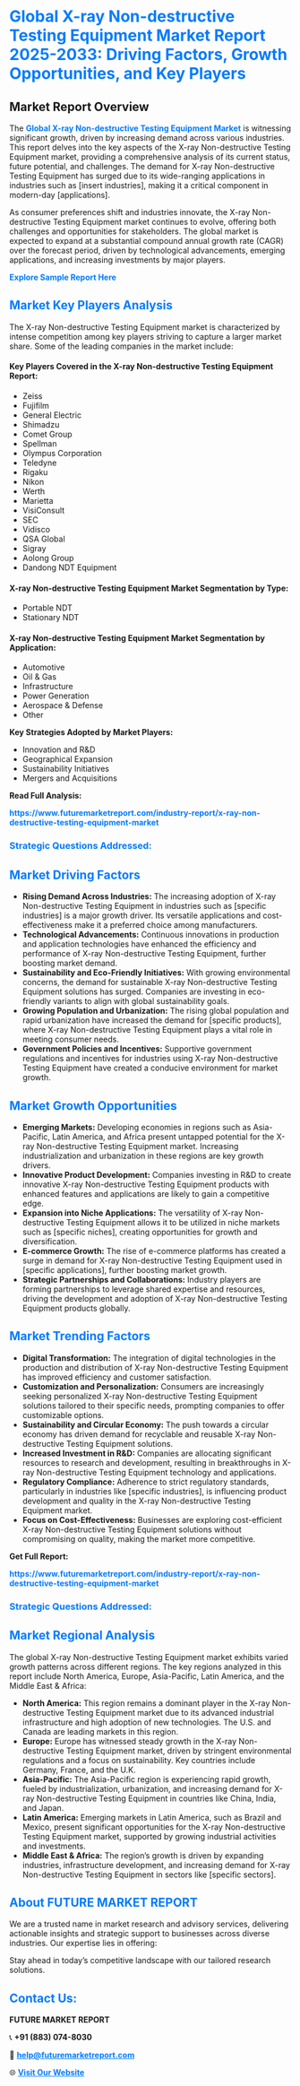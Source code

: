 <h1 style="color: #007BFF;">Global X-ray Non-destructive Testing Equipment Market Report 2025-2033: Driving Factors, Growth Opportunities, and Key Players</h1>

<section id="overview">
<h2>Market Report Overview</h2>
<p>The <a href="https://www.futuremarketreport.com/industry-report/x-ray-non-destructive-testing-equipment-market" style="color: #007BFF; text-decoration: none;"><strong>Global X-ray Non-destructive Testing Equipment Market</strong></a> is witnessing significant growth, driven by increasing demand across various industries. This report delves into the key aspects of the X-ray Non-destructive Testing Equipment market, providing a comprehensive analysis of its current status, future potential, and challenges. The demand for X-ray Non-destructive Testing Equipment has surged due to its wide-ranging applications in industries such as [insert industries], making it a critical component in modern-day [applications].</p>
<p>As consumer preferences shift and industries innovate, the X-ray Non-destructive Testing Equipment market continues to evolve, offering both challenges and opportunities for stakeholders. The global market is expected to expand at a substantial compound annual growth rate (CAGR) over the forecast period, driven by technological advancements, emerging applications, and increasing investments by major players.</p>
</section>

<section id="overview">
<p><a href="https://www.futuremarketreport.com/request-sample/reportId=28599" style="color: #007BFF; text-decoration: none;"><strong>Explore Sample Report Here</strong></a></p>
</section>

<section id="key-players">
<h2 style="color: #007BFF;">Market Key Players Analysis</h2>
<p>The X-ray Non-destructive Testing Equipment market is characterized by intense competition among key players striving to capture a larger market share. Some of the leading companies in the market include:</p>
<h4>Key Players Covered in the X-ray Non-destructive Testing Equipment Report:</h4>
<ul><li>Zeiss</li><li>Fujifilm</li><li>General Electric</li><li>Shimadzu</li><li>Comet Group</li><li>Spellman</li><li>Olympus Corporation</li><li>Teledyne</li><li>Rigaku</li><li>Nikon</li><li>Werth</li><li>Marietta</li><li>VisiConsult</li><li>SEC</li><li>Vidisco</li><li>QSA Global</li><li>Sigray</li><li>Aolong Group</li><li>Dandong NDT Equipment</li></ul>
<h4>X-ray Non-destructive Testing Equipment Market Segmentation by Type:</h4>
<ul><li>Portable NDT</li><li>Stationary NDT</li></ul>

<h4>X-ray Non-destructive Testing Equipment Market Segmentation by Application:</h4>
<ul><li>Automotive</li><li>Oil &amp; Gas</li><li>Infrastructure</li><li>Power Generation</li><li>Aerospace &amp; Defense</li><li>Other</li></ul>
<p><strong>Key Strategies Adopted by Market Players:</strong></p>
<ul>
<li>Innovation and R&D</li>
<li>Geographical Expansion</li>
<li>Sustainability Initiatives</li>
<li>Mergers and Acquisitions</li>
</ul>
</section>

<section>
<p><strong>Read Full Analysis: </strong></p><a href="https://www.futuremarketreport.com/industry-report/x-ray-non-destructive-testing-equipment-market" style="color: #007BFF; text-decoration: none;"><strong>https://www.futuremarketreport.com/industry-report/x-ray-non-destructive-testing-equipment-market</strong></a>
<h3 style="color: #007BFF;">Strategic Questions Addressed:</h3>
</section>

<section id="driving-factors">
<h2 style="color: #007BFF;">Market Driving Factors</h2>
<ul>
<li><strong>Rising Demand Across Industries:</strong> The increasing adoption of X-ray Non-destructive Testing Equipment in industries such as [specific industries] is a major growth driver. Its versatile applications and cost-effectiveness make it a preferred choice among manufacturers.</li>
<li><strong>Technological Advancements:</strong> Continuous innovations in production and application technologies have enhanced the efficiency and performance of X-ray Non-destructive Testing Equipment, further boosting market demand.</li>
<li><strong>Sustainability and Eco-Friendly Initiatives:</strong> With growing environmental concerns, the demand for sustainable X-ray Non-destructive Testing Equipment solutions has surged. Companies are investing in eco-friendly variants to align with global sustainability goals.</li>
<li><strong>Growing Population and Urbanization:</strong> The rising global population and rapid urbanization have increased the demand for [specific products], where X-ray Non-destructive Testing Equipment plays a vital role in meeting consumer needs.</li>
<li><strong>Government Policies and Incentives:</strong> Supportive government regulations and incentives for industries using X-ray Non-destructive Testing Equipment have created a conducive environment for market growth.</li>
</ul>
</section>

<section id="growth-opportunities">
<h2 style="color: #007BFF;">Market Growth Opportunities</h2>
<ul>
<li><strong>Emerging Markets:</strong> Developing economies in regions such as Asia-Pacific, Latin America, and Africa present untapped potential for the X-ray Non-destructive Testing Equipment market. Increasing industrialization and urbanization in these regions are key growth drivers.</li>
<li><strong>Innovative Product Development:</strong> Companies investing in R&D to create innovative X-ray Non-destructive Testing Equipment products with enhanced features and applications are likely to gain a competitive edge.</li>
<li><strong>Expansion into Niche Applications:</strong> The versatility of X-ray Non-destructive Testing Equipment allows it to be utilized in niche markets such as [specific niches], creating opportunities for growth and diversification.</li>
<li><strong>E-commerce Growth:</strong> The rise of e-commerce platforms has created a surge in demand for X-ray Non-destructive Testing Equipment used in [specific applications], further boosting market growth.</li>
<li><strong>Strategic Partnerships and Collaborations:</strong> Industry players are forming partnerships to leverage shared expertise and resources, driving the development and adoption of X-ray Non-destructive Testing Equipment products globally.</li>
</ul>
</section>

<section id="trending-factors">
<h2 style="color: #007BFF;">Market Trending Factors</h2>
<ul>
<li><strong>Digital Transformation:</strong> The integration of digital technologies in the production and distribution of X-ray Non-destructive Testing Equipment has improved efficiency and customer satisfaction.</li>
<li><strong>Customization and Personalization:</strong> Consumers are increasingly seeking personalized X-ray Non-destructive Testing Equipment solutions tailored to their specific needs, prompting companies to offer customizable options.</li>
<li><strong>Sustainability and Circular Economy:</strong> The push towards a circular economy has driven demand for recyclable and reusable X-ray Non-destructive Testing Equipment solutions.</li>
<li><strong>Increased Investment in R&D:</strong> Companies are allocating significant resources to research and development, resulting in breakthroughs in X-ray Non-destructive Testing Equipment technology and applications.</li>
<li><strong>Regulatory Compliance:</strong> Adherence to strict regulatory standards, particularly in industries like [specific industries], is influencing product development and quality in the X-ray Non-destructive Testing Equipment market.</li>
<li><strong>Focus on Cost-Effectiveness:</strong> Businesses are exploring cost-efficient X-ray Non-destructive Testing Equipment solutions without compromising on quality, making the market more competitive.</li>
</ul>
</section>

<section>
<p><strong>Get Full Report: </strong></p><a href="https://www.futuremarketreport.com/industry-report/x-ray-non-destructive-testing-equipment-market" style="color: #007BFF; text-decoration: none;"><strong>https://www.futuremarketreport.com/industry-report/x-ray-non-destructive-testing-equipment-market</strong></a>
<h3 style="color: #007BFF;">Strategic Questions Addressed:</h3>
</section>


<section id="regional-analysis">
<h2 style="color: #007BFF;">Market Regional Analysis</h2>
<p>The global X-ray Non-destructive Testing Equipment market exhibits varied growth patterns across different regions. The key regions analyzed in this report include North America, Europe, Asia-Pacific, Latin America, and the Middle East & Africa:</p>
<ul>
<li><strong>North America:</strong> This region remains a dominant player in the X-ray Non-destructive Testing Equipment market due to its advanced industrial infrastructure and high adoption of new technologies. The U.S. and Canada are leading markets in this region.</li>
<li><strong>Europe:</strong> Europe has witnessed steady growth in the X-ray Non-destructive Testing Equipment market, driven by stringent environmental regulations and a focus on sustainability. Key countries include Germany, France, and the U.K.</li>
<li><strong>Asia-Pacific:</strong> The Asia-Pacific region is experiencing rapid growth, fueled by industrialization, urbanization, and increasing demand for X-ray Non-destructive Testing Equipment in countries like China, India, and Japan.</li>
<li><strong>Latin America:</strong> Emerging markets in Latin America, such as Brazil and Mexico, present significant opportunities for the X-ray Non-destructive Testing Equipment market, supported by growing industrial activities and investments.</li>
<li><strong>Middle East & Africa:</strong> The region’s growth is driven by expanding industries, infrastructure development, and increasing demand for X-ray Non-destructive Testing Equipment in sectors like [specific sectors].</li>
</ul>
</section>

<footer>
<h2 style="color: #007BFF;">About FUTURE MARKET REPORT</h2>
<p>We are a trusted name in market research and advisory services, delivering actionable insights and strategic support to businesses across diverse industries. Our expertise lies in offering:</p>

<p>Stay ahead in today’s competitive landscape with our tailored research solutions.</p>

<h2 style="color: #007BFF;">Contact Us:</h2>
<p><strong>FUTURE MARKET REPORT</strong></p>
<p>📞 <strong>+91 (883) 074-8030</strong></p>
<p>📧 <strong><a href="mailto:help@futuremarketreport.com" style="color: #007BFF;">help@futuremarketreport.com</a></strong></p>
<p>🌐 <strong><a href="https://www.futuremarketreport.com/" style="color: #007BFF;">Visit Our Website</a></strong></p>
</footer>